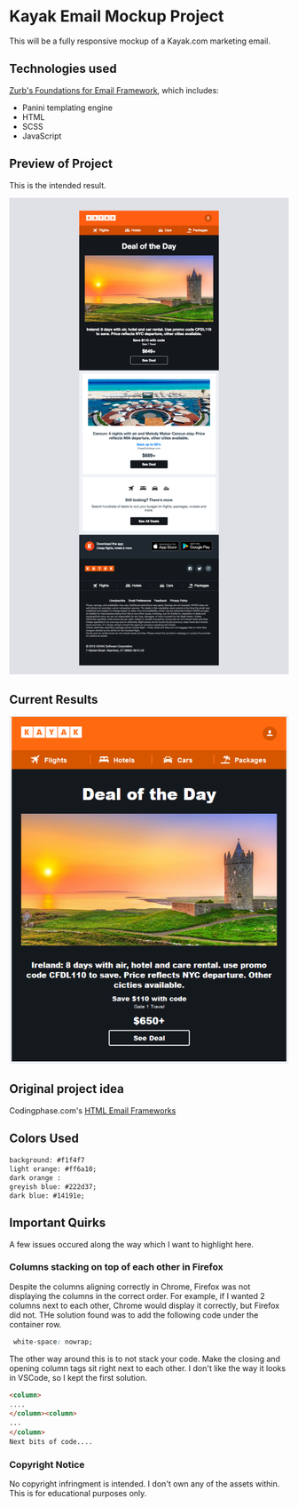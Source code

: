 # Kayak Email Mockup Project
This will be a fully responsive mockup of a Kayak.com marketing email. 

## Technologies used
[Zurb's Foundations for Email Framework](https://get.foundation/emails/docs/panini.html), which includes:

* Panini templating engine
* HTML
* SCSS
* JavaScript

## Preview of Project
This is the intended result.

![project preview](./src/assets/img/email.png)

## Current Results
![Current screenshot](./img-screenshots/current-aug8.png)

## Original project idea
Codingphase.com's [HTML Email Frameworks](https://codingphase.teachable.com/p/html-email-frameworks)

## Colors Used
```
background: #f1f4f7
light orange: #ff6a10;
dark orange : 
greyish blue: #222d37;
dark blue: #14191e;
```

## Important Quirks
A few issues occured along the way which I want to highlight here. 
### Columns stacking on top of each other in **Firefox**
Despite the columns aligning correctly in Chrome, Firefox was not displaying the columns in the correct order. For example, if I wanted 2 columns next to each other, Chrome would display it correctly, but Firefox did not. THe solution found was to add the following code under the container row.
```css
 white-space: nowrap;
```
The other way around this is to not stack your code. Make the closing and opening column tags sit right next to each other. I don't like the way it looks in VSCode, so I kept the first solution.
```html
<column>
....
</column><column>
...
</column>
Next bits of code....
```

### Copyright Notice
No copyright infringment is intended. I don't own any of the assets within. This is for educational purposes only.